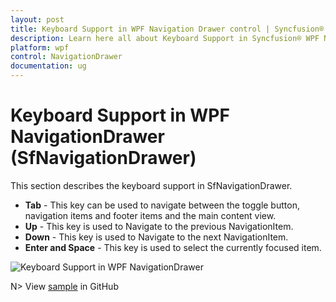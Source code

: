 ```yaml
---
layout: post
title: Keyboard Support in WPF Navigation Drawer control | Syncfusion®
description: Learn here all about Keyboard Support in Syncfusion® WPF Navigation Drawer (SfNavigationDrawer) control and more.
platform: wpf
control: NavigationDrawer
documentation: ug
---
```


#  Keyboard Support in WPF NavigationDrawer (SfNavigationDrawer)

This section describes the keyboard support in SfNavigationDrawer.

* **Tab** - This key can be used to navigate between the toggle button, navigation items and footer items and the main content view.   
* **Up** - This key is used to Navigate to the previous NavigationItem.
* **Down** - This key is used to Navigate to the next NavigationItem. 
* **Enter and Space** - This key is used to select the currently focused item.

![Keyboard Support in WPF NavigationDrawer](Keyboard_Support_image/Keyboard_Support.gif)

N> View [sample](https://github.com/SyncfusionExamples/wpf-sfnavigationdrawer-samples/tree/main/KeyboardSupportSample) in GitHub